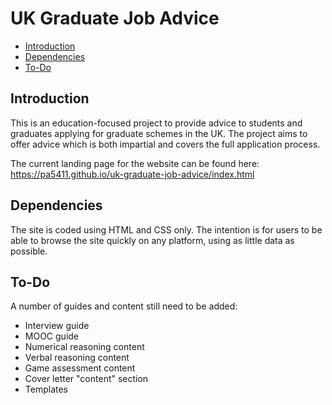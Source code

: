 # UK Graduate Job Advice

* [Introduction](#introduction)
* [Dependencies](#dependencies)
* [To-Do](#to-do)

## Introduction

This is an education-focused project to provide advice to students and graduates
applying for graduate schemes in the UK. The project aims to offer advice which
is both impartial and covers the full application process.

The current landing page for the website can be found here:
https://pa5411.github.io/uk-graduate-job-advice/index.html

## Dependencies

The site is coded using HTML and CSS only. The intention is for users to be able
to browse the site quickly on any platform, using as little data as possible.

## To-Do

A number of guides and content still need to be added:

* Interview guide
* MOOC guide
* Numerical reasoning content
* Verbal reasoning content
* Game assessment content
* Cover letter "content" section
* Templates
